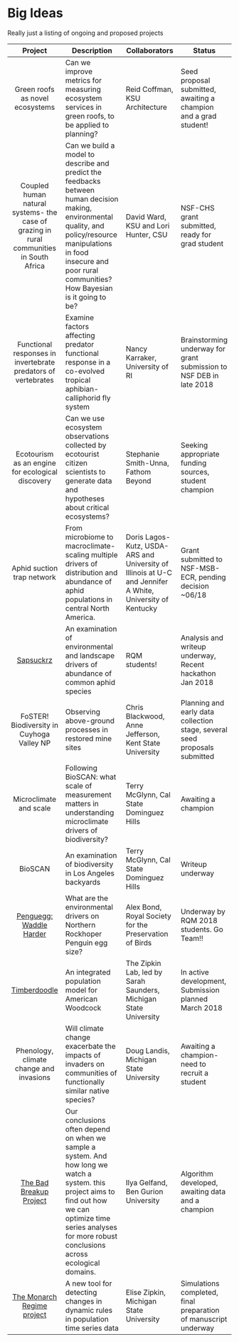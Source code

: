 # Big Ideas
Really just a listing of ongoing and proposed projects

| Project       |Description         | Collaborators | Status|
|:-------------:|-------------| -----| -----|
|Green roofs as novel ecosystems| Can we improve metrics for measuring ecosystem services in green roofs, to be applied to planning?| Reid Coffman, KSU Architecture| Seed proposal submitted, awaiting a champion and a grad student!|
|Coupled human natural systems- the case of grazing in rural communities in South Africa|Can we build a model to describe and predict the feedbacks between human decision making, environmental quality, and policy/resource manipulations in food insecure and poor rural communities? How Bayesian is it going to be? | David Ward, KSU and Lori Hunter, CSU| NSF-CHS grant submitted, ready for  grad student|
| Functional responses in invertebrate predators of vertebrates       |Examine factors affecting predator functional response in a co-evolved tropical aphibian-calliphorid fly system      | Nancy Karraker, University of RI| Brainstorming underway for grant submission to NSF DEB in late 2018|
|Ecotourism as an engine for ecological discovery    | Can we use ecosystem observations collected by ecotourist citizen scientists to generate data and hypotheses about critical ecosystems? | Stephanie Smith-Unna, Fathom Beyond |Seeking appropriate funding sources, student champion |
|Aphid suction trap network     | From microbiome to macroclimate- scaling multiple drivers of distribution and abundance of aphid populations in central North America.  | Doris Lagos-Kutz, USDA-ARS and University of Illinois at U-C and Jennifer A White, University of Kentucky| Grant submitted to NSF-MSB-ECR, pending decision ~06/18|
|[Sapsuckrz](https://github.com/ReproducibleQM/sapsuckRz)     | An examination of environmental and landscape drivers of abundance of common aphid species| RQM students! |Analysis and writeup underway, Recent hackathon Jan 2018|
|FoSTER! Biodiversity in Cuyhoga Valley NP     | Observing above-ground processes in restored mine sites| Chris Blackwood, Anne Jefferson, Kent State University | Planning and early data collection stage, several seed proposals submitted |
|Microclimate and scale      | Following BioSCAN:  what scale of measurement matters in understanding microclimate drivers of biodiversity? | Terry McGlynn, Cal State Dominguez Hills |Awaiting a champion |
|BioSCAN     | An examination of biodiversity in Los Angeles backyards | Terry McGlynn, Cal State Dominguez Hills | Writeup underway |
|[Penguegg: Waddle Harder](https://github.com/ReproducibleQM/waddle_harder)     | What are the environmental drivers on Northern Rockhoper Penguin egg size? | Alex Bond, Royal Society for the Preservation of Birds | Underway by RQM 2018 students. Go Team!!|
|[Timberdoodle](https://github.com/zipkinlab/timberdoodle)   | An integrated population model for American Woodcock| The Zipkin Lab, led by Sarah Saunders, Michigan State University |In active development, Submission planned March 2018|
|Phenology, climate change and invasions     | Will climate change exacerbate the impacts of invaders on communities of functionally similar native species? | Doug Landis, Michigan State University | Awaiting a champion- need to recruit a student |
|[The Bad Breakup Project](https://github.com/cbahlai/bad_breakup)    |Our conclusions often depend on when we sample a system. And how long we watch a system. this project aims to find out how we can optimize time series analyses for more robust conclusions across ecological domains. | Ilya Gelfand, Ben Gurion University | Algorithm developed, awaiting data and a champion|
|[The Monarch Regime project](https://github.com/cbahlai/monarch_regime)      | A new tool for detecting changes in dynamic rules in population time series data | Elise Zipkin, Michigan State University | Simulations completed, final preparation of manuscript underway|
